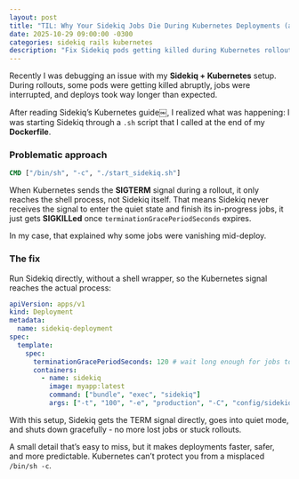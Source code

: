 ```yaml
---
layout: post
title: "TIL: Why Your Sidekiq Jobs Die During Kubernetes Deployments (and How to Fix It)"
date: 2025-10-29 09:00:00 -0300
categories: sidekiq rails kubernetes
description: "Fix Sidekiq pods getting killed during Kubernetes rollouts. Handle SIGTERM correctly and stop losing jobs mid-deployment."
---
```


Recently I was debugging an issue with my **Sidekiq + Kubernetes** setup. During rollouts, some pods were getting killed abruptly, jobs were interrupted, and deploys took way longer than expected.

After reading Sidekiq’s Kubernetes guide￼, I realized what was happening: I was starting Sidekiq through a `.sh` script that I called at the end of my **Dockerfile**.

### Problematic approach
```dockerfile
CMD ["/bin/sh", "-c", "./start_sidekiq.sh"]
```

When Kubernetes sends the **SIGTERM** signal during a rollout, it only reaches the shell process, not Sidekiq itself.
That means Sidekiq never receives the signal to enter the quiet state and finish its in-progress jobs, it just gets **SIGKILLed** once `terminationGracePeriodSeconds` expires.

In my case, that explained why some jobs were vanishing mid-deploy.


### The fix
Run Sidekiq directly, without a shell wrapper, so the Kubernetes signal reaches the actual process:

```yaml
apiVersion: apps/v1
kind: Deployment
metadata:
  name: sidekiq-deployment
spec:
  template:
    spec:
      terminationGracePeriodSeconds: 120 # wait long enough for jobs to finish
      containers:
        - name: sidekiq
          image: myapp:latest
          command: ["bundle", "exec", "sidekiq"]
          args: ["-t", "100", "-e", "production", "-C", "config/sidekiq.yml"]
```

With this setup, Sidekiq gets the TERM signal directly, goes into quiet mode, and shuts down gracefully - no more lost jobs or stuck rollouts.

A small detail that’s easy to miss, but it makes deployments faster, safer, and more predictable. Kubernetes can’t protect you from a misplaced `/bin/sh -c`.